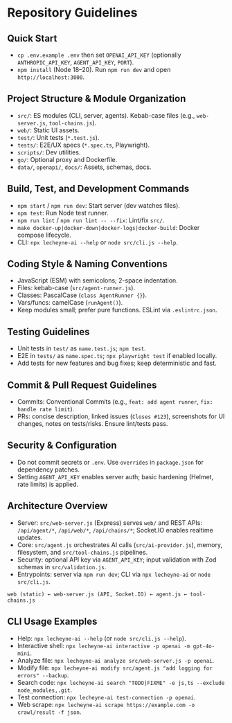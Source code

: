 # Repository Guidelines

## Quick Start
- `cp .env.example .env` then set `OPENAI_API_KEY` (optionally `ANTHROPIC_API_KEY`, `AGENT_API_KEY`, `PORT`).
- `npm install` (Node 18–20). Run `npm run dev` and open `http://localhost:3000`.

## Project Structure & Module Organization
- `src/`: ES modules (CLI, server, agents). Kebab-case files (e.g., `web-server.js`, `tool-chains.js`).
- `web/`: Static UI assets.
- `test/`: Unit tests (`*.test.js`).
- `tests/`: E2E/UX specs (`*.spec.ts`, Playwright).
- `scripts/`: Dev utilities.
- `go/`: Optional proxy and Dockerfile.
- `data/`, `openapi/`, `docs/`: Assets, schemas, docs.

## Build, Test, and Development Commands
- `npm start` / `npm run dev`: Start server (dev watches files).
- `npm test`: Run Node test runner.
- `npm run lint` / `npm run lint -- --fix`: Lint/fix `src/`.
- `make docker-up|docker-down|docker-logs|docker-build`: Docker compose lifecycle.
- CLI: `npx lecheyne-ai --help` or `node src/cli.js --help`.

## Coding Style & Naming Conventions
- JavaScript (ESM) with semicolons; 2-space indentation.
- Files: kebab-case (`src/agent-runner.js`).
- Classes: PascalCase (`class AgentRunner {}`).
- Vars/funcs: camelCase (`runAgent()`).
- Keep modules small; prefer pure functions. ESLint via `.eslintrc.json`.

## Testing Guidelines
- Unit tests in `test/` as `name.test.js`; `npm test`.
- E2E in `tests/` as `name.spec.ts`; `npx playwright test` if enabled locally.
- Add tests for new features and bug fixes; keep deterministic and fast.

## Commit & Pull Request Guidelines
- Commits: Conventional Commits (e.g., `feat: add agent runner`, `fix: handle rate limit`).
- PRs: concise description, linked issues (`Closes #123`), screenshots for UI changes, notes on tests/risks. Ensure lint/tests pass.

## Security & Configuration
- Do not commit secrets or `.env`. Use `overrides` in `package.json` for dependency patches.
- Setting `AGENT_API_KEY` enables server auth; basic hardening (Helmet, rate limits) is applied.

## Architecture Overview
- Server: `src/web-server.js` (Express) serves `web/` and REST APIs: `/api/agent/*`, `/api/web/*`, `/api/chains/*`; Socket.IO enables realtime updates.
- Core: `src/agent.js` orchestrates AI calls (`src/ai-provider.js`), memory, filesystem, and `src/tool-chains.js` pipelines.
- Security: optional API key via `AGENT_API_KEY`; input validation with Zod schemas in `src/validation.js`.
- Entrypoints: server via `npm run dev`; CLI via `npx lecheyne-ai` or `node src/cli.js`.

```
web (static) ← web-server.js (API, Socket.IO) ← agent.js ← tool-chains.js
```

## CLI Usage Examples
- Help: `npx lecheyne-ai --help` (or `node src/cli.js --help`).
- Interactive shell: `npx lecheyne-ai interactive -p openai -m gpt-4o-mini`.
- Analyze file: `npx lecheyne-ai analyze src/web-server.js -p openai`.
- Modify file: `npx lecheyne-ai modify src/agent.js "add logging for errors" --backup`.
- Search code: `npx lecheyne-ai search "TODO|FIXME" -e js,ts --exclude node_modules,.git`.
- Test connection: `npx lecheyne-ai test-connection -p openai`.
- Web scrape: `npx lecheyne-ai scrape https://example.com -o crawl/result -f json`.
